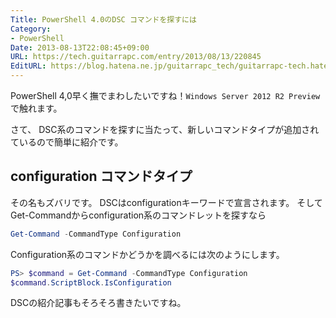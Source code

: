 ```yaml
---
Title: PowerShell 4.0のDSC コマンドを探すには
Category:
- PowerShell
Date: 2013-08-13T22:08:45+09:00
URL: https://tech.guitarrapc.com/entry/2013/08/13/220845
EditURL: https://blog.hatena.ne.jp/guitarrapc_tech/guitarrapc-tech.hatenablog.com/atom/entry/6802418398340959890
---
```



PowerShell 4,0早く撫でまわしたいですね！`Windows Server 2012 R2 Preview`で触れます。

さて、 DSC系のコマンドを探すに当たって、新しいコマンドタイプが追加されているので簡単に紹介です。

## configuration コマンドタイプ

その名もズバリです。
DSCはconfigurationキーワードで宣言されます。
そしてGet-Commandからconfiguration系のコマンドレットを探すなら

```ps1
Get-Command -CommandType Configuration
```

Configuration系のコマンドかどうかを調べるには次のようにします。


```ps1
PS> $command = Get-Command -CommandType Configuration
$command.ScriptBlock.IsConfiguration
```

DSCの紹介記事もそろそろ書きたいですね。
